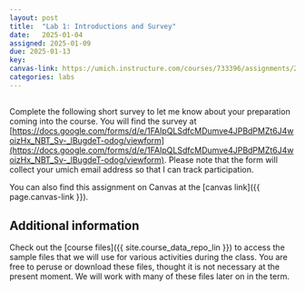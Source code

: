 ```yaml
---
layout: post
title:  "Lab 1: Introductions and Survey"
date:   2025-01-04
assigned: 2025-01-09
due: 2025-01-13
key:
canvas-link: https://umich.instructure.com/courses/733396/assignments/2649538
categories: labs
---
```


##

Complete the following short survey to let me know about your preparation coming into the course. You will find the survey at [https://docs.google.com/forms/d/e/1FAIpQLSdfcMDumve4JPBdPMZt6J4woizHx_NBT_Sv-_lBugdeT-odog/viewform](https://docs.google.com/forms/d/e/1FAIpQLSdfcMDumve4JPBdPMZt6J4woizHx_NBT_Sv-_lBugdeT-odog/viewform).
Please note that the form will collect your umich email address so that I can track participation.

You can also find this assignment on Canvas at the [canvas link]({{ page.canvas-link }}).

## Additional information

Check out the [course files]({{ site.course_data_repo_lin }}) to access
the sample files that we will use for various activities during the class.
You are free to peruse or download these files, thought it is not necessary
at the present moment. We will work with many of these files later on in
the term.

